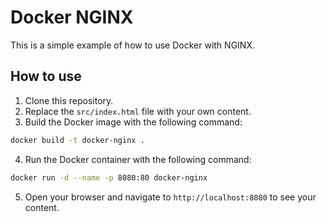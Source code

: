 # Docker NGINX

This is a simple example of how to use Docker with NGINX.

## How to use
1. Clone this repository.
2. Replace the `src/index.html` file with your own content.
3. Build the Docker image with the following command:
```bash
docker build -t docker-nginx .
```
4. Run the Docker container with the following command:
```bash
docker run -d --name -p 8080:80 docker-nginx
```
5. Open your browser and navigate to `http://localhost:8080` to see your content.

